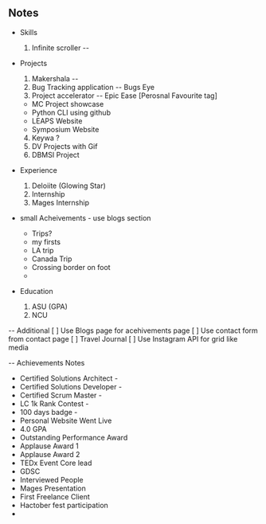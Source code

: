 ## Notes

- Skills

  1. Infinite scroller --

- Projects

  1. Makershala --
  2. Bug Tracking application -- Bugs Eye
  3. Project accelerator -- Epic Ease [Perosnal Favourite tag]

  - MC Project showcase
  - Python CLI using github
  - LEAPS Website
  - Symposium Website

  4. Keywa ?
  5. DV Projects with Gif
  6. DBMSI Project

- Experience

  1. Deloiite (Glowing Star)
  2. Internship
  3. Mages Internship

- small Acheivements - use blogs section

  - Trips?
  - my firsts
  - LA trip
  - Canada Trip
  - Crossing border on foot
  -

- Education
  1. ASU (GPA)
  2. NCU

-- Additional
[ ] Use Blogs page for acehivements page
[ ] Use contact form from contact page
[ ] Travel Journal
[ ] Use Instagram API for grid like media

-- Achievements Notes

- Certified Solutions Architect -
- Certified Solutions Developer -
- Certified Scrum Master -
- LC 1k Rank Contest -
- 100 days badge -
- Personal Website Went Live
- 4.0 GPA
- Outstanding Performance Award
- Applause Award 1
- Applause Award 2
- TEDx Event Core lead
- GDSC
- Interviewed People
- Mages Presentation
- First Freelance Client
- Hactober fest participation
-
